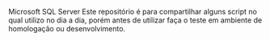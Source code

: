 Microsoft SQL Server
Este repositório é para compartilhar alguns script no qual utilizo no dia a dia, porém antes de utilizar faça o teste em ambiente de homologação ou desenvolvimento.
